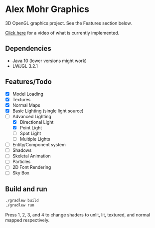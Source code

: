 # Alex Mohr Graphics

3D OpenGL graphics project. See the Features section below.

[Click here](https://youtu.be/PzN2fz64qHs) for a video of what is currently implemented.

## Dependencies

- Java 10 (lower versions might work)
- LWJGL 3.2.1

## Features/Todo

- [x] Model Loading
- [x] Textures
- [x] Normal Maps
- [x] Basic Lighting (single light source)
- [ ] Advanced Lighting
    - [x] Directional Light
    - [x] Point Light
    - [ ] Spot Light
    - [ ] Multiple Lights
- [ ] Entity/Component system
- [ ] Shadows
- [ ] Skeletal Animation
- [ ] Particles
- [ ] 2D Font Rendering
- [ ] Sky Box

## Build and run
```bash
./gradlew build
./gradlew run
```

Press 1, 2, 3, and 4 to change shaders to unlit, lit, textured, and normal mapped respectively.